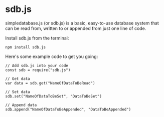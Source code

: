 # sdb.js
simpledatabase.js (or sdb.js) is a basic, easy-to-use database system that can be read from, written to or appended from just one line of code.

Install sdb.js from the terminal:
```
npm install sdb.js
```

Here's some example code to get you going:
```
// Add sdb.js into your code
const sdb = require("sdb.js")

// Get data
var data = sdb.get("NameOfDataToBeRead")

// Set data
sdb.set("NameOfDataToBeSet", "DataToBeSet")

// Append data
sdb.append("NameOfDataToBeAppended", "DataToBeAppended")
```
